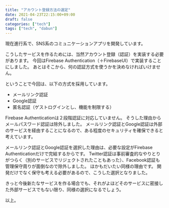 ```yaml
---
title: "アカウント登録方法の選定"
date: 2021-04-23T22:15:00+09:00
draft: false
categories: ["tech"]
tags: ["tech", "dabun"]
---
```


現在進行系で、SNS系のコミュニケーションアプリを開発しています。

こうしたサービスを作るためには、当然アカウント登録（認証）を実装する必要があります。
今回はFirebase Authentication（＋FirebaseUI）で実装することにしました。
あとはそこから、何の認証方式を使うかを決めなければいけません。

ということで今回は、以下の方式を採用しています。

* メールリンク認証
* Google認証
* 匿名認証（ゲストログインとし、機能を制限する）

Firebase Authenticationは２段階認証に対応していません。
そうした理由からメールパスワード認証は除外しました。
メールリンク認証とGoogle認証は外部のサービスを経由することになるので、ある程度のセキュリティを確保できると考えています。

メールリンク認証とGoogle認証を選択した理由は、必要な設定がFirebase Authenticationだけで完結するからです。
Twitter認証は事前審査的なやりとりがつらく（別のサービスでリジェクトされたこともあった）、Facebook認証も管理保守周りが面倒なので除外しました。
ほかもだいたい同様の理由です。
開発だけでなく保守も考える必要があるので、こうした選択となりました。

きっと今後新たなサービスを作る場合でも、それがよほどそのサービスに密接した外部サービスでもない限り、同様の選択になるでしょう。

以上。